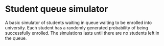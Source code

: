 # Student queue simulator
A basic simulator of students waiting in queue waiting to be enrolled into university. Each student has a randomly generated probability of being successfully enrolled. The simulations lasts until there are no students left in the queue.
